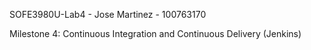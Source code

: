 SOFE3980U-Lab4 - Jose Martinez - 100763170

Milestone 4: Continuous Integration and Continuous Delivery (Jenkins)

